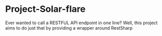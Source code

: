 # Project-Solar-flare
Ever wanted to call a RESTFUL API endpoint in one line? Well, this project aims to do just that by providing a wrapper around RestSharp
